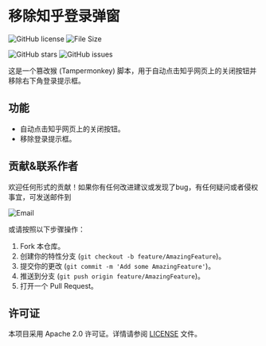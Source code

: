 # 移除知乎登录弹窗

![GitHub license](https://img.shields.io/badge/license-Apache%202.0-blue.svg)
![File Size](https://img.shields.io/badge/File%20Size-2.25KB-blue)

![GitHub stars](https://img.shields.io/github/stars/0liuuil0/-ZhihuAutoCloseandRemoveElements.svg?style=social&label=Star)
![GitHub issues](https://img.shields.io/github/issues/0liuuil0/-ZhihuAutoCloseandRemoveElements.svg)

这是一个篡改猴 (Tampermonkey) 脚本，用于自动点击知乎网页上的关闭按钮并移除右下角登录提示框。

## 功能

- 自动点击知乎网页上的关闭按钮。
- 移除登录提示框。

## 贡献&联系作者

欢迎任何形式的贡献！如果你有任何改进建议或发现了bug，有任何疑问或者侵权事宜，可发送邮件到

![Email](https://img.shields.io/badge/email-y0x4nu5@outlook.com-yellow.svg)

或请按照以下步骤操作：

1. Fork 本仓库。
2. 创建你的特性分支 (`git checkout -b feature/AmazingFeature`)。
3. 提交你的更改 (`git commit -m 'Add some AmazingFeature'`)。
4. 推送到分支 (`git push origin feature/AmazingFeature`)。
5. 打开一个 Pull Request。

## 许可证

本项目采用 Apache 2.0 许可证。详情请参阅 [LICENSE](LICENSE) 文件。




